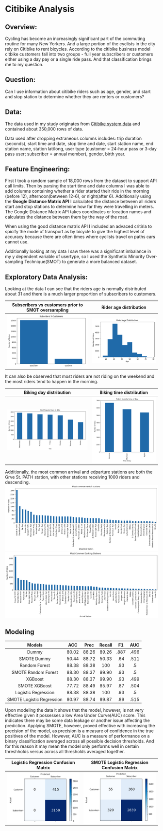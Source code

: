 # Citibike Analysis

## Overview:
Cycling has become an increasingly significant part of the commuting routine for many New Yorkers. And a large portion of the cyclists in the city rely on Citibike to rent bicycles. According to the citibike business model citbike customers fall into two groups - full year subscribers or customers either using a day pay or a single ride pass. And that classification brings me to my question. 

## Question:
Can I use information about citibike riders such as age, gender, and start and stop station to determine whether they are renters or customers?

## Data:
The data used in my study originates from [Citibike system data](https://www.citibikenyc.com/system-data) and contained about 350,000 rows of data. 

Data used after dropping extraneous columns includes: trip duration (seconds), start time and date, stop time and date, start station name, end station name, station lat/long, user type (customer = 24-hour pass or 3-day pass user; subscriber = annual member), gender, birth year. 

## Feature Engineering:

First I took a random sample of 18,000 rows from the dataset to support API call limits. Then by parsing the start time and date columns I was able to add columns containing whether a rider started their ride in the morning (before 12), afternoon(between 12-6), or night(after 6). Additionally using the **Google Distance Matrix API** I calculated the distance between all riders start and stop stations to determine how far they were travelling in meters. The Google Distance Matrix API takes coordinates or location names and calculates the distance between them by the way of the road. 

When using the good distance matrix API I included an advaced critiria to spicify the mode of transport as by bicycle to give the highest level of accuracy because there are often times where cyclists travel on paths cars cannot use. 

Additionally looking at my data I saw there was a significant imbalance in my y dependent variable of usertype, so I used the Synthetic Minority Over-sampling Technique(SMOT) to generate a more balanced dataset.  

## Exploratory Data Analysis:

Looking at the data I can see that the riders age is normally distributed about 31 and there is a much larger proportion of subscribers to customers.

Subscribers vs customers prior to SMOT oversampling           |  Rider age distribution    
:-------------------------:|:-------------------------:
![alt_text](graphs/customer_vs_subscribers.png)  | ![alt_text](graphs/age_distribution.png)

It can also be observed that most riders are not riding on the weekend and the most riders tend to happen in the morning. 

Biking day distribution              |  Biking time distribution    
:-------------------------:|:-------------------------:
![alt_text](graphs/biking_days.png)  | ![alt_text](graphs/biking_time.png)

Additionally, the most common arrival and edparture stations are both the Grve St. PATH station, with other stations receiving 1000 riders and descending.
![alt_text](graphs/rental_stations.png)
![alt_text](graphs/docking_stations.png)

## Modeling

Models     |  ACC |  Prec  | Recall  | F1  | AUC
:----------:|:-----------:|:-------------:|:-----------:|:---------:|:---------------:
Dummy     |  80.02 |  88.26  | 89.26  | .887  | .496  
SMOTE Dummy     |  50.44 |  88.72  | 50.33  | .64  | .511  
Random Forest     |  88.38 |  88.38  | 100  | .93  | .5  
SMOTE Random Forest     |  88.30 |  88.37  | 99.90  | .93  | .5  
XGBoost     |  88.30 |  88.37  | 99.90  | .93  | .499  
SMOTE XGBoost     |  77.72 |  88.49  | 85.97  | .87  | .504  
Logistic Regression     |  88.38 |  88.38  | 100  | .93  | .5  
SMOTE Logistic Regression     |  80.97 |  88.74  | 89.87  | .89  | .515  


Upon modeling the data it shows that the model, however, is not very effective given it possesses a low Area Under Curve(AUC) score. This indicates there may be some data leakage or another issue affecting the prediction. Applying SMOTE, however, proved effective with increasing the precision of the model, as precision is a measure of confidence in the true positives of the model. However, AUC is a measure of performance on a binary classification averaged across all possible decision thresholds. And for this reason it may mean the model only performs well in certain threshholds versus across all thresholds averaged together.  


Logistic Regression Confusion Matrix  |  SMOTE Logistic Regression Confusion Matrix              
:--------------------------:|:-------------------------:
![alt_text](graphs/logistic_regression.png) | ![alt_text](graphs/smote_log_reg.png) 
